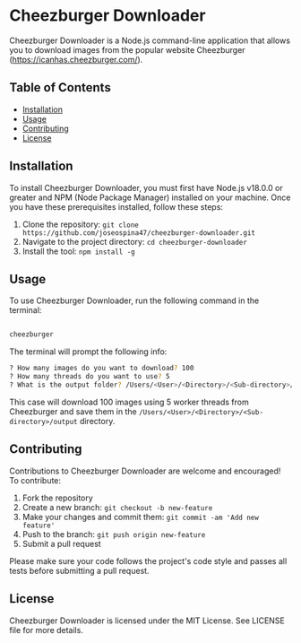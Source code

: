 # Cheezburger Downloader

Cheezburger Downloader is a Node.js command-line application that allows you to download images from the popular website Cheezburger (https://icanhas.cheezburger.com/).

## Table of Contents

- [Installation](#installation)
- [Usage](#usage)
- [Contributing](#contributing)
- [License](#license)

## Installation

To install Cheezburger Downloader, you must first have Node.js v18.0.0 or greater and NPM (Node Package Manager) installed on your machine. Once you have these prerequisites installed, follow these steps:

1. Clone the repository: `git clone https://github.com/joseospina47/cheezburger-downloader.git`
2. Navigate to the project directory: `cd cheezburger-downloader`
3. Install the tool: `npm install -g`

## Usage

To use Cheezburger Downloader, run the following command in the terminal:

```bash

cheezburger

```

The terminal will prompt the following info:

```bash
? How many images do you want to download? 100
? How many threads do you want to use? 5
? What is the output folder? /Users/<User>/<Directory>/<Sub-directory>/output
```

This case will download 100 images using 5 worker threads from Cheezburger and save them in the `/Users/<User>/<Directory>/<Sub-directory>/output` directory.

## Contributing

Contributions to Cheezburger Downloader are welcome and encouraged! To contribute:

1. Fork the repository
2. Create a new branch: `git checkout -b new-feature`
3. Make your changes and commit them: `git commit -am 'Add new feature'`
4. Push to the branch: `git push origin new-feature`
5. Submit a pull request

Please make sure your code follows the project's code style and passes all tests before submitting a pull request.

## License

Cheezburger Downloader is licensed under the MIT License. See LICENSE file for more details.




